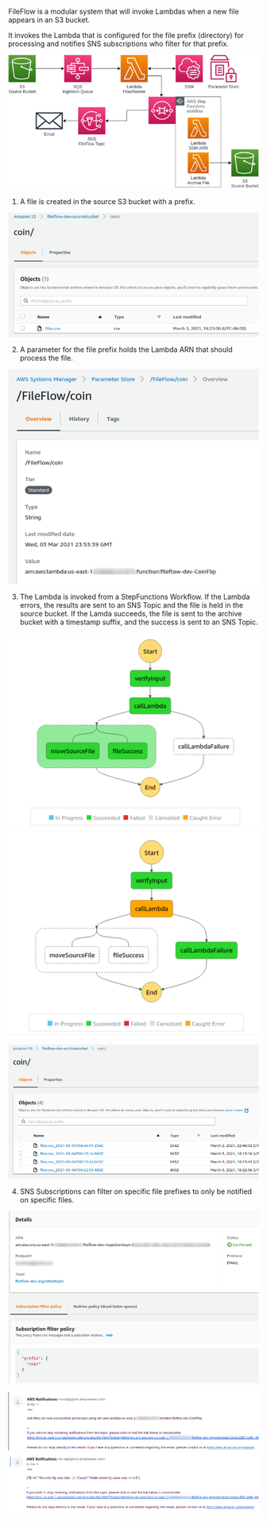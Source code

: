 

FileFlow is a modular system that will invoke Lambdas when a new file appears in an S3 bucket.

It invokes the Lambda that is configured for the file prefix (directory) for processing and notifies SNS subscriptions who filter for that prefix.

![diagram](./images/diagram.png)


1. A file is created in the source S3 bucket with a prefix.

![sourcebucket](./images/sourcebucket.png)

2. A parameter for the file prefix holds the Lambda ARN that should process the file.

![ssmparams](./images/ssmparams.png)

3. The Lambda is invoked from a StepFunctions Workflow. If the Lambda errors, the results are sent to an SNS Topic and the file is held in the source bucket. If the Lamda succeeds, the file is sent to the archive bucket with a timestamp suffix, and the success is sent to an SNS Topic.

![sfnworkflow](./images/sfnworkflow.png)
![sfnworkflow](./images/sfnworkflow2.png)

![archivebucket](./images/archivebucket.png)

4. SNS Subscriptions can filter on specific file prefixes to only be notified on specific files.

![snssub](./images/snssub.png)

![successemail](./images/successemail.png)
![failureemail](./images/failureemail.png)